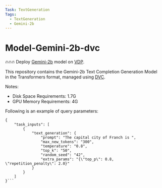 ```yaml
---
Task: TextGeneration
Tags:
  - TextGeneration
  - Gemini-2b
---
```


# Model-Gemini-2b-dvc

🔥🔥🔥 Deploy [Gemini-2b](https://huggingface.co/describeai/gemini-small) model on [VDP](https://github.com/instill-ai/vdp).

This repository contains the Gemini-2b Text Completion Generation Model in the Transformers format, managed using [DVC](https://dvc.org/).

Notes:

- Disk Space Requirements: 1.7G
- GPU Memory Requirements: 4G

Following is an example of query parameters:

```
{
    "task_inputs": [
        {
            "text_generation": {
                "prompt": "The capital city of Franch is ",
                "max_new_tokens": "300",
                "temperature": "0.8",
                "top_k": "50",
                "random_seed": "42",
                "extra_params": "{\"top_p\": 0.8, \"repetition_penalty\": 2.0}"
            }
        }
    ]
}```
